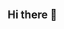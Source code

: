 ## Hi there 👋

<!--
**KrishnarajV02/KrishnarajV02** is a ✨ _special_ ✨ repository because its `README.md` (this file) appears on your GitHub profile.

Here are some ideas to get you started:

- 🔭 I’m currently working on ...
- 🌱 I’m currently learning ...
- 👯 I’m looking to collaborate on ...
- 🤔 I’m looking for help with ...
- 💬 Ask me about ...
- 📫 How to reach me: ...
- 😄 Pronouns: ...
- ⚡ Fun fact: ...
-->
<script src="https://cdn.jsdelivr.net/npm/@lottiefiles/lottie-player@latest/dist/lottie-player.js"></script>

<lottie-player src="https://fonts.gstatic.com/s/e/notoemoji/latest/1f600/lottie.json"  background="transparent" speed="1" style="width: 300px; height: 300px;" loop autoplay></lottie-player>
